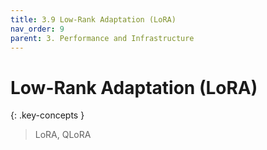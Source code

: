```yaml
---
title: 3.9 Low-Rank Adaptation (LoRA)
nav_order: 9
parent: 3. Performance and Infrastructure
---
```


# Low-Rank Adaptation (LoRA)

{: .key-concepts }
> LoRA, QLoRA